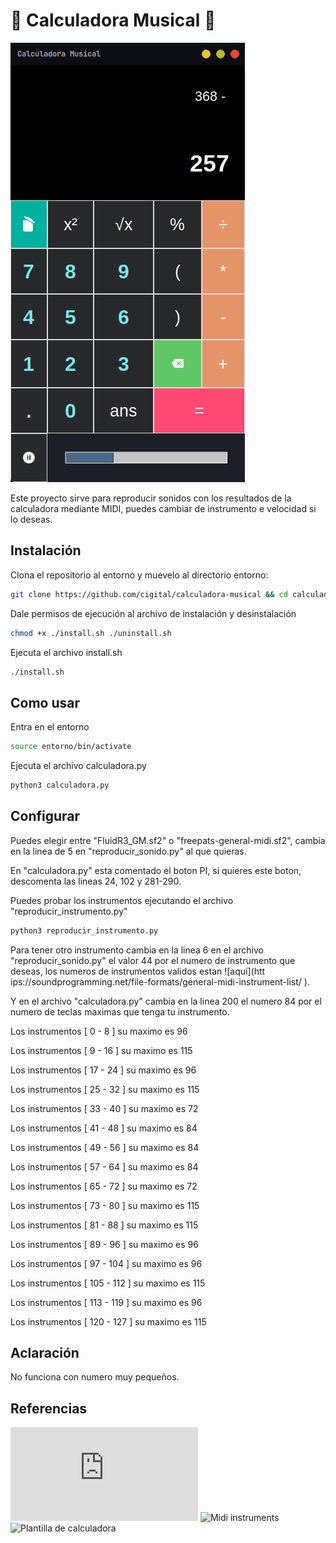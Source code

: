 # 🎵 Calculadora Musical 🎵 
![calculadora](./screenshots/calculadora.png)

Este proyecto sirve para reproducir sonidos con los resultados de la calculadora mediante MIDI, 
puedes cambiar de instrumento e velocidad si lo deseas.

## Instalación
Clona el repositorio al entorno y muevelo al directorio entorno:
```bash
git clone https://github.com/cigital/calculadora-musical && cd calculadora-musical
```

Dale permisos de ejecución al archivo de instalación y desinstalación

```bash
chmod +x ./install.sh ./uninstall.sh 
```
Ejecuta el archivo install.sh

```bash
./install.sh
```

## Como usar
Entra en el entorno

```bash
source entorno/bin/activate
```

Ejecuta el archivo calculadora.py

```python
python3 calculadora.py
```

## Configurar
Puedes elegir entre "FluidR3_GM.sf2" o "freepats-general-midi.sf2", cambia en la linea de 5 en "reproducir_sonido.py" al que quieras.

En "calculadora.py" esta comentado el boton PI, si quieres este boton, descomenta las lineas 24, 102 y 281-290.

Puedes probar los instrumentos ejecutando el archivo "reproducir_instrumento.py"

```python
python3 reproducir_instrumento.py
```

Para tener otro instrumento cambia en la linea 6 en el archivo "reproducir_sonido.py" el valor 44 por el numero de instrumento que deseas, los numeros de instrumentos validos estan ![aquí](htt  ips://soundprogramming.net/file-formats/general-midi-instrument-list/ ). 

Y en el archivo "calculadora.py" cambia en la linea 200 el numero 84 por el numero de teclas maximas que tenga tu instrumento.

Los instrumentos [ 0 - 8 ] su maximo es 96

Los instrumentos [ 9 - 16 ] su maximo es 115

Los instrumentos [ 17 - 24 ] su maximo es 96

Los instrumentos [ 25 - 32 ] su maximo es 115 

Los instrumentos [ 33 - 40 ] su maximo es 72 

Los instrumentos [ 41 - 48 ] su maximo es 84

Los instrumentos [ 49 - 56 ] su maximo es 84

Los instrumentos [ 57 - 64 ] su maximo es 84

Los instrumentos [ 65 - 72 ] su maximo es 72

Los instrumentos [ 73 - 80 ] su maximo es 115

Los instrumentos [ 81 - 88 ] su maximo es 115

Los instrumentos [ 89 - 96 ] su maximo es 96

Los instrumentos [ 97 - 104 ] su maximo es 96

Los instrumentos [ 105 - 112 ] su maximo es 115

Los instrumentos [ 113 - 119 ] su maximo es 96 

Los instrumentos [ 120 - 127 ] su maximo es 115

## Aclaración
No funciona con numero muy pequeños.

## Referencias
![Mingus doc](https://bspaans.github.io/python-mingus/index.html)
![Midi instruments]( https://soundprogramming.net/file-formats/general-midi-instrument-list/)
![Plantilla de calculadora](https://github.com/programiz/Calculator)
